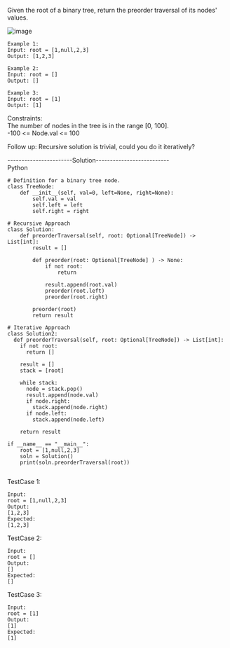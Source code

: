 Given the root of a binary tree, return the preorder traversal of its nodes' values.

![image](https://user-images.githubusercontent.com/22728867/211280572-47df5cfe-d199-4ee4-a2d0-c4a0e63e01b0.png)

```
Example 1:
Input: root = [1,null,2,3]
Output: [1,2,3]

Example 2:
Input: root = []
Output: []

Example 3:
Input: root = [1]
Output: [1]
 ```

Constraints: <br/>
The number of nodes in the tree is in the range [0, 100]. <br/>
-100 <= Node.val <= 100 <br/>
 

Follow up: Recursive solution is trivial, could you do it iteratively? <br/>


-----------------------Solution-------------------------- <br/>
Python

```
# Definition for a binary tree node.
class TreeNode:
    def __init__(self, val=0, left=None, right=None):
        self.val = val
        self.left = left
        self.right = right

# Recursive Approach
class Solution:
    def preorderTraversal(self, root: Optional[TreeNode]) -> List[int]:
        result = []

        def preorder(root: Optional[TreeNode] ) -> None:
            if not root:
                return
            
            result.append(root.val)
            preorder(root.left)
            preorder(root.right)
        
        preorder(root)
        return result

# Iterative Approach
class Solution2:
  def preorderTraversal(self, root: Optional[TreeNode]) -> List[int]:
    if not root:
      return []

    result = []
    stack = [root]

    while stack:
      node = stack.pop()
      result.append(node.val)
      if node.right:
        stack.append(node.right)
      if node.left:
        stack.append(node.left)

    return result

if __name__ == "__main__":
    root = [1,null,2,3]
    soln = Solution()
    print(soln.preorderTraversal(root))
    
```

TestCase 1: 
```
Input:
root = [1,null,2,3]
Output:
[1,2,3]
Expected:
[1,2,3]
```

TestCase 2:
```
Input:
root = []
Output:
[]
Expected:
[]
```

TestCase 3:
```
Input:
root = [1]
Output:
[1]
Expected:
[1]
```

